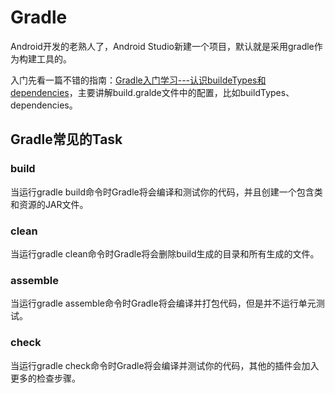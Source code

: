 # Gradle
Android开发的老熟人了，Android Studio新建一个项目，默认就是采用gradle作为构建工具的。

入门先看一篇不错的指南：[Gradle入门学习---认识buildeTypes和dependencies](https://www.cnblogs.com/wenjiang/p/6638927.html)，主要讲解build.gralde文件中的配置，比如buildTypes、dependencies。

## Gradle常见的Task
### build
当运行gradle build命令时Gradle将会编译和测试你的代码，并且创建一个包含类和资源的JAR文件。

### clean
当运行gradle clean命令时Gradle将会删除build生成的目录和所有生成的文件。

### assemble
当运行gradle assemble命令时Gradle将会编译并打包代码，但是并不运行单元测试。

### check
当运行gradle check命令时Gradle将会编译并测试你的代码，其他的插件会加入更多的检查步骤。